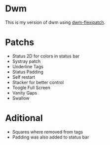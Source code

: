 # Dwm
This is my version of dwm using [dwm-flexipatch](https://github.com/bakkeby/dwm-flexipatch).

# Patchs
- Status 2D for colors in status bar
- Systray patch
- Underline Tags
- Status Padding
- Self restart
- Stacker for better control
- Toogle Full Screen
- Vanity Gaps
- Swallow

# Aditional
- Squares where removed from tags
- Padding was also added to status bar

